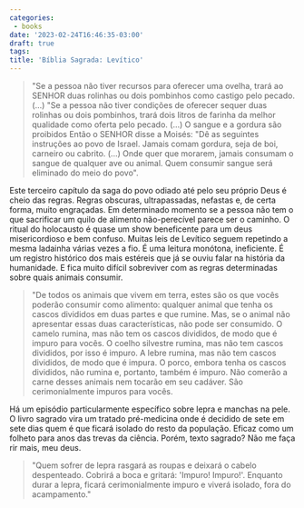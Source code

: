 ```yaml
---
categories:
 - books
date: '2023-02-24T16:46:35-03:00'
draft: true
tags:
title: 'Bíblia Sagrada: Levítico'
---
```


>
> "Se a pessoa não tiver recursos para oferecer uma ovelha, trará ao SENHOR duas rolinhas ou dois pombinhos como castigo pelo pecado.
> (...)
> "Se a pessoa não tiver condições de oferecer sequer duas rolinhas ou dois pombinhos, trará dois litros de farinha da melhor qualidade como oferta pelo pecado.
> (...)
> O sangue e a gordura são proibidos Então o SENHOR disse a Moisés: "Dê as seguintes instruções ao povo de Israel. Jamais comam gordura, seja de boi, carneiro ou cabrito.
> (...)
> Onde quer que morarem, jamais consumam o sangue de qualquer ave ou animal. Quem consumir sangue será eliminado do meio do povo". 
>

Este terceiro capítulo da saga do povo odiado até pelo seu próprio Deus é cheio das regras. Regras obscuras, ultrapassadas, nefastas e, de certa forma, muito engraçadas. Em determinado momento se a pessoa não tem o que sacrificar um quilo de alimento não-perecível parece ser o caminho. O ritual do holocausto é quase um show beneficente para um deus misericordioso e bem confuso. Muitas leis de Levítico seguem repetindo a mesma ladainha várias vezes a fio. É uma leitura monótona, ineficiente. É um registro histórico dos mais estéreis que já se ouviu falar na história da humanidade. E fica muito difícil sobreviver com as regras determinadas sobre quais animais consumir.

> "De todos os animais que vivem em terra, estes são os que vocês poderão consumir como alimento: qualquer animal que tenha os cascos divididos em duas partes e que rumine. Mas, se o animal não apresentar essas duas características, não pode ser consumido. O camelo rumina, mas não tem os cascos divididos, de modo que é impuro para vocês. O coelho silvestre rumina, mas não tem cascos divididos, por isso é impuro. A lebre rumina, mas não tem cascos divididos, de modo que é impura. O porco, embora tenha os cascos divididos, não rumina e, portanto, também é impuro. Não comerão a carne desses animais nem tocarão em seu cadáver. São cerimonialmente impuros para vocês. 

Há um episódio particularmente específico sobre lepra e manchas na pele. O livro sagrado vira um tratado pré-medicina onde é decidido de sete em sete dias quem é que ficará isolado do resto da população. Eficaz como um folheto para anos das trevas da ciência. Porém, texto sagrado? Não me faça rir mais, meu deus.

> "Quem sofrer de lepra rasgará as roupas e deixará o cabelo despenteado.  Cobrirá a boca e gritará: 'Impuro! Impuro!'. Enquanto durar a lepra, ficará cerimonialmente impuro e viverá isolado, fora do acampamento." 
